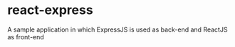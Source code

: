 # react-express
A sample application in which ExpressJS is used as back-end and ReactJS as front-end 
